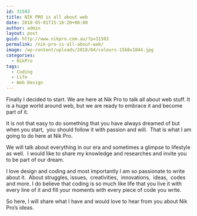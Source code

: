```yaml
---
id: 31503
title: NIK PRO is all about web
date: 2018-05-01T15:16:20+00:00
author: admin
layout: post
guid: http://www.nikpro.com.au/?p=31503
permalink: /nik-pro-is-all-about-web/
image: /wp-content/uploads/2018/04/colours-1568x1044.jpg
categories:
  - NikPro
tags:
  - Coding
  - Life
  - Web Design
---
```

Finally I decided to start. We are here at Nik Pro to talk all about web stuff. It is a huge world around web, but we are ready to embrace it and become part of it.

It is not that easy to do something that you have always dreamed of but when you start,  you should follow it with passion and will.  That is what I am going to do here at Nik Pro. 

We will talk about everything in our era and sometimes a glimpse to lifestyle as well.  I would like to share my knowledge and researches and invite you to be part of our dream. 

I love design and coding and most importantly I am so passionate to write about it.  About struggles, issues,  creativities,  innovations,  ideas,  codes and more. I do believe that coding is so much like life that you live it with every line of it and fill your moments with every piece of code you write. 

So here, I will share what I have and would love to hear from you about Nik Pro&#8217;s ideas. 